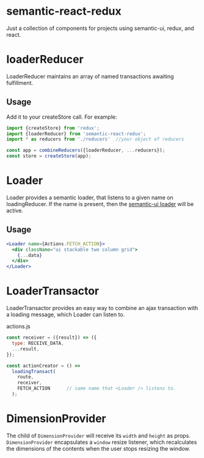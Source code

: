 semantic-react-redux
====

Just a collection of components for projects using semantic-ui, redux, and react.

loaderReducer
===
LoaderReducer maintains an array of named transactions awaiting fulfillment.

Usage
---

Add it to your createStore call. For example:

```js
import {createStore} from 'redux';
import {loaderReducer} from 'semantic-react-redux';
import * as reducers from './reducers'  //your object of reducers

const app = combineReducers({loaderReducer, ...reducers});
const store = createStore(app);

```

Loader
===

Loader provides a semantic loader, that listens to a given name on loadingReducer.
If the name is present, then the [semantic-ui loader](http://semantic-ui.com/elements/loader.html)
will be active.

Usage
---

```jsx
<Loader name={Actions.FETCH_ACTION}>
  <div className="ui stackable two column grid">
    {...data}
  </div>
</Loader>
```

LoaderTransactor
===

LoaderTransactor provides an easy way to combine an ajax transaction
with a loading message, which Loader can listen to.

actions.js

```js
const receiver = ({result}) => ({
  type: RECEIVE_DATA,
  ...result,
});

const actionCreator = () =>
  loadingTransact(
    route,
    receiver,
    FETCH_ACTION      // same name that <Loader /> listens to.
  );

```

DimensionProvider
===

The child of `DimensionProvider` will receive its `width` and `height` as props.
`DimensionProvider` encapsulates a `window` resize listener, which recalculates the dimensions
of the contents when the user stops resizing the window.
